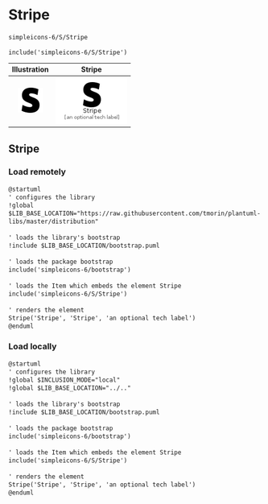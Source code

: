 # Stripe


```text
simpleicons-6/S/Stripe
```

```text
include('simpleicons-6/S/Stripe')
```



| Illustration | Stripe |
| :---: | :---: |
| ![illustration for Illustration](../../simpleicons-6/S/Stripe.png) | ![illustration for Stripe](../../simpleicons-6/S/Stripe.Local.png) |




## Stripe

### Load remotely
```plantuml
@startuml
' configures the library
!global $LIB_BASE_LOCATION="https://raw.githubusercontent.com/tmorin/plantuml-libs/master/distribution"

' loads the library's bootstrap
!include $LIB_BASE_LOCATION/bootstrap.puml

' loads the package bootstrap
include('simpleicons-6/bootstrap')

' loads the Item which embeds the element Stripe
include('simpleicons-6/S/Stripe')

' renders the element
Stripe('Stripe', 'Stripe', 'an optional tech label')
@enduml
```

### Load locally
```plantuml
@startuml
' configures the library
!global $INCLUSION_MODE="local"
!global $LIB_BASE_LOCATION="../.."

' loads the library's bootstrap
!include $LIB_BASE_LOCATION/bootstrap.puml

' loads the package bootstrap
include('simpleicons-6/bootstrap')

' loads the Item which embeds the element Stripe
include('simpleicons-6/S/Stripe')

' renders the element
Stripe('Stripe', 'Stripe', 'an optional tech label')
@enduml
```

